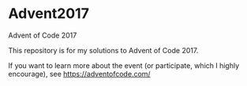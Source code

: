 # Advent2017
Advent of Code 2017

This repository is for my solutions to Advent of Code 2017.  

If you want to learn more about the event (or participate, which I highly encourage), see https://adventofcode.com/ 

